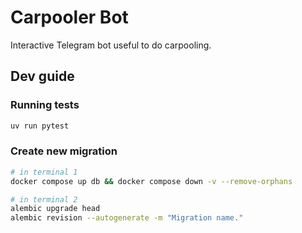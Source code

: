 # Carpooler Bot

Interactive Telegram bot useful to do carpooling.

## Dev guide

### Running tests

```bash
uv run pytest
```

### Create new migration

```bash
# in terminal 1
docker compose up db && docker compose down -v --remove-orphans

# in terminal 2
alembic upgrade head
alembic revision --autogenerate -m "Migration name."
```

